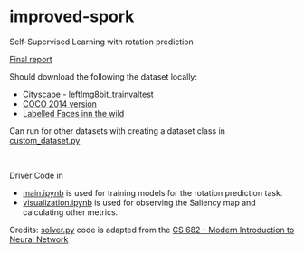 # improved-spork
Self-Supervised Learning with rotation prediction

[Final report](report.pdf)

Should download the following the dataset locally:
 - [Cityscape - leftImg8bit_trainvaltest](https://www.cityscapes-dataset.com/)
 - [COCO 2014 version](https://cocodataset.org)
 - [Labelled Faces inn the wild](http://vis-www.cs.umass.edu/lfw/)
  
 Can run for other datasets with creating a dataset class in [custom_dataset.py](custom_dataset.py)
 
 <br>
 
 Driver Code in
 - [main.ipynb](main.ipynb) is used for training models for the rotation prediction task.
 - [visualization.ipynb](visualization.ipynb) is used for observing the Saliency map and calculating other metrics.

Credits:
[solver.py](solver.py) code is adapted from the [CS 682 - Modern Introduction to Neural Network](https://compsci682-sp22.github.io/)

